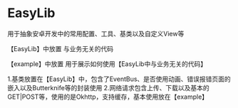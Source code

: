 # EasyLib
用于抽象安卓开发中的常用配置、工具、基类以及自定义View等

【EasyLib】中放置 与业务无关的代码

【example】中放置 用于展示如何使用【EasyLib中与业务无关的代码】

1.基类放置在【EasyLib】中，包含了EventBus、是否使用动画、错误报错页面的嵌入以及Butterknife等的封装使用
2.网络请求包含上传、下载以及基本的GET|POST等，使用的是Okhttp，支持缓存，基本使用放在【example】
